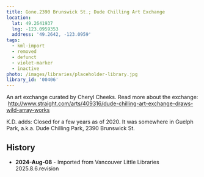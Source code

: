 ```yaml
---
title: Gone.2390 Brunswick St.; Dude Chilling Art Exchange
location:
  lat: 49.2641937
  lng: -123.0959353
  address: '49.2642, -123.0959'
tags:
  - kml-import
  - removed
  - defunct
  - violet-marker
  - inactive
photo: /images/libraries/placeholder-library.jpg
library_id: '00406'
---
```

An art exchange curated by Cheryl Cheeks.
Read more about the exchange:
 http://www.straight.com/arts/409316/dude-chilling-art-exchange-draws-wild-array-works

K.D. adds: Closed for a few years as of 2020.
It was somewhere in Guelph Park, a.k.a. Dude Chilling Park, 2390 Brunswick St.

## History
- **2024-Aug-08** - Imported from Vancouver Little Libraries 2025.8.6.revision
